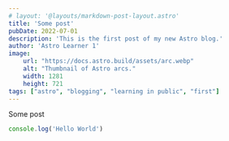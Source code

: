 ```yaml
---
# layout: '@layouts/markdown-post-layout.astro'
title: 'Some post'
pubDate: 2022-07-01
description: 'This is the first post of my new Astro blog.'
author: 'Astro Learner 1'
image:
    url: "https://docs.astro.build/assets/arc.webp"
    alt: "Thumbnail of Astro arcs."
    width: 1281
    height: 721
tags: ["astro", "blogging", "learning in public", "first"]
---
```


Some post

```js
console.log('Hello World')
```
